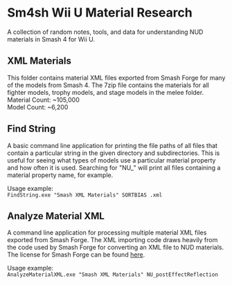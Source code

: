 # Sm4sh Wii U Material Research
A collection of random notes, tools, and data for understanding NUD materials in
Smash 4 for Wii U.

## XML Materials
This folder contains material XML files exported from Smash Forge for many of
the models from Smash 4. The 7zip file contains the materials for all fighter
models, trophy models, and stage models in the melee folder.
Material Count: ~105,000  
Model Count: ~6,200  

## Find String
A basic command line application for printing the file paths of all files that
contain a particular string in the given directory and subdirectories. This is
useful for seeing what types of models use a particular material property and
how often it is used. Searching for "NU_" will print all files containing a
material property name, for example.

Usage example:  
`FindString.exe "Smash XML Materials" SORTBIAS .xml`   

## Analyze Material XML
A command line application for processing multiple material XML files exported
from Smash Forge. The XML importing code draws heavily from the code used by
Smash Forge for converting an XML file to NUD materials. The license for Smash
Forge can be found
[here](https://github.com/jam1garner/Smash-Forge/blob/master/License.txt).

Usage example:  
`AnalyzeMaterialXML.exe "Smash XML Materials" NU_postEffectReflection`  
